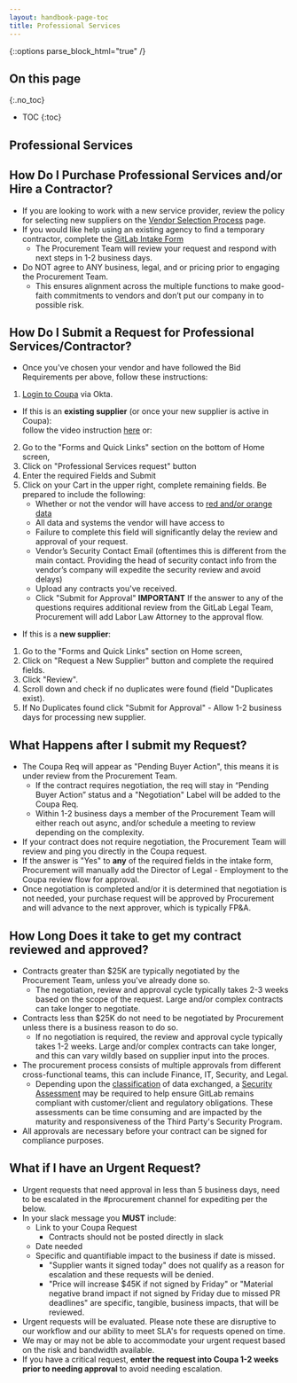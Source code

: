 ```yaml
---
layout: handbook-page-toc
title: Professional Services
---
```


{::options parse_block_html="true" /}

<link rel="stylesheet" type="text/css" href="/stylesheets/biztech.css" />

## On this page
{:.no_toc}

- TOC
{:toc}

## Professional Services

## How Do I Purchase Professional Services and/or Hire a Contractor?
- If you are looking to work with a new service provider, review the policy for selecting new suppliers on the [Vendor Selection Process](https://about.gitlab.com/handbook/finance/procurement/vendor-selection-process/) page.
- If you would like help using an existing agency to find a temporary contractor, complete the [GitLab Intake Form](https://gitlab.com/gitlab-com/Finance-Division/procurement-team/procurement/-/issues/new?issue%5Bmilestone_id%5D=#)
    - The Procurement Team will review your request and respond with next steps in 1-2 business days.
- Do NOT agree to ANY business, legal, and or pricing prior to engaging the Procurement Team. 
    - This ensures alignment across the multiple functions to make good-faith commitments to vendors and don’t put our company in to possible risk.

## How Do I Submit a Request for Professional Services/Contractor?
- Once you've chosen your vendor and have followed the Bid Requirements per above, follow these instructions:
1. [Login to Coupa](https://about.gitlab.com/handbook/business-technology/enterprise-applications/guides/coupa-guide/#how-to-access-coupa) via Okta.
- If this is an **existing supplier** (or once your new supplier is active in Coupa):
<br> follow the video instruction [here](https://www.loom.com/share/390c6232f0944337a3d017c4fc8e7e8a) or:
2. Go to the "Forms and Quick Links" section on the bottom of Home screen, 
3. Click on "Professional Services request" button 
4. Enter the required Fields and Submit
5. Click on your Cart in the upper right, complete remaining fields. Be prepared to include the following:
    - Whether or not the vendor will have access to [red and/or orange data](https://about.gitlab.com/handbook/engineering/security/data-classification-standard.html#data-classification-levels) 
    - All data and systems the vendor will have access to 
    - Failure to complete this field will significantly delay the review and approval of your request.
    - Vendor’s Security Contact Email (oftentimes this is different from the main contact. Providing the head of security contact info from the vendor’s company will expedite the security review and avoid delays)
    - Upload any contracts you've received.
    - Click "Submit for Approval"
**IMPORTANT** If the answer to any of the questions requires additional review from the GitLab Legal Team, Procurement will add Labor Law Attorney to the approval flow.
- If this is a **new supplier**: 
1. Go to the "Forms and Quick Links" section on Home screen, 
2. Click on "Request a New Supplier" button and complete the required fields. 
3.  Click "Review".
4.  Scroll down and check if no duplicates were found (field "Duplicates exist).
5.  If No Duplicates found click "Submit for Approval"
        - Allow 1-2 business days for processing new supplier.

## What Happens after I submit my Request?
- The Coupa Req will appear as "Pending Buyer Action", this means it is under review from the Procurement Team. 
    - If the contract requires negotiation, the req will stay in “Pending Buyer Action” status and a "Negotiation" Label will be added to the Coupa Req. 
    - Within 1-2 business days a member of the Procurement Team will either reach out async, and/or schedule a meeting to review depending on the complexity.
- If your contract does not require negotiation, the Procurement Team will review and ping you directly in the Coupa request.
- If the answer is "Yes" to **any** of the required fields in the intake form, Procurement will manually add the Director of Legal - Employment to the Coupa review flow for approval.
- Once negotiation is completed and/or it is determined that negotiation is not needed, your purchase request will be approved by Procurement and will advance to the next approver, which is typically FP&A. 

## How Long Does it take to get my contract reviewed and approved?
- Contracts greater than $25K are typically negotiated by the Procurement Team, unless you've already done so.
    - The negotiation, review and approval cycle typically takes 2-3 weeks based on the scope of the request. Large and/or complex contracts can take longer to negotiate.
- Contracts less than $25K do not need to be negotiated by Procurement unless there is a business reason to do so. 
    - If no negotiation is required, the review and approval cycle typically takes 1-2 weeks. Large and/or complex contracts can take longer, and this can vary wildly based on supplier input into the proces.
- The procurement process consists of multiple approvals from different cross-functional teams, this can include Finance, IT, Security, and Legal. 
    - Depending upon the [classification](https://about.gitlab.com/handbook/engineering/security/data-classification-standard.html) of data exchanged, a  [Security Assessment](https://about.gitlab.com/handbook/engineering/security/security-assurance/security-risk/third-party-risk-management.html) may be required to help ensure GitLab remains compliant with customer/client and regulatory obligations. These assessments can be time consuming and are impacted by the maturity and responsiveness of the Third Party's Security Program.
- All approvals are necessary before your contract can be signed for compliance purposes. 

## What if I have an Urgent Request?
- Urgent requests that need approval in less than 5 business days, need to be escalated in the #procurement channel for expediting per the below.
- In your slack message you **MUST** include:
    - Link to your Coupa Request 
        - Contracts should not be posted directly in slack
    - Date needed
    - Specific and quantifiable impact to the business if date is missed. 
        - "Supplier wants it signed today" does not qualify as a reason for escalation and these requests will be denied. 
        - "Price will increase $45K if not signed by Friday" or "Material negative brand impact if not signed by Friday due to missed PR deadlines" are specific, tangible, business impacts, that will be reviewed.
- Urgent requests will be evaluated. Please note these are disruptive to our workflow and our ability to meet SLA's for requests opened on time.
- We may or may not be able to accommodate your urgent request based on the risk and bandwidth available.
- If you have a critical request, **enter the request into Coupa 1-2 weeks prior to needing approval** to avoid needing escalation.
